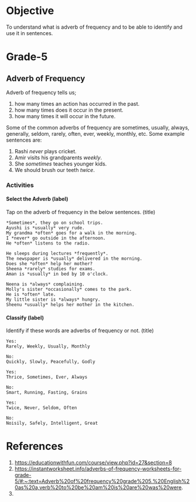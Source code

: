 # Objective

To understand what is adverb of frequency and to be able to identify and use it in sentences.

# Grade-5

## Adverb of Frequency

Adverb of frequency tells us;
1. how many times an action has occurred in the past.
2. how many times does it occur in the present.
3. how many times it will occur in the future.

Some of the common adverbs of frequency are sometimes, usually, always, generally, seldom, rarely, often, ever, weekly, monthly, etc. Some example sentences are:
1. Rashi *never* plays cricket.
2. Amir visits his grandparents *weekly*.
3. She *sometimes* teaches younger kids.
4. We should brush our teeth *twice*.

### Activities

#### Select the Adverb (label)

Tap on the adverb of frequency in the below sentences. (title)
```
*Sometimes*, they go on school trips.
Ayushi is *usually* very rude.
My grandma *often* goes for a walk in the morning.
I *never* go outside in the afternoon.
He *often* listens to the radio.
```

```
He sleeps during lectures *frequently*.
The newspaper is *usually* delivered in the morning.
Does she *often* help her mother?
Sheena *rarely* studies for exams.
Aman is *usually* in bed by 10 o'clock.
```

```
Neena is *always* complaining.
Molly's sister *occasionally* comes to the park.
He is *often* late.
My little sister is *always* hungry.
Sheenu *usually* helps her mother in the kitchen.
```

#### Classify (label)

Identify if these words are adverbs of frequency or not. (title)
```
Yes:
Rarely, Weekly, Usually, Monthly

No:
Quickly, Slowly, Peacefully, Godly
```

```
Yes:
Thrice, Sometimes, Ever, Always

No:
Smart, Running, Fasting, Grains
```

```
Yes:
Twice, Never, Seldom, Often

No:
Noisily, Safely, Intelligent, Great
```

#### 



# References

1. https://educationwithfun.com/course/view.php?id=27&section=8
2. https://instantworksheet.info/adverbs-of-frequency-worksheets-for-grade-5/#:~:text=Adverb%20of%20frequency%20grade%205.%20English%20as%20a,verb%20to%20be%20am%20is%20are%20was%20were.
3. 
